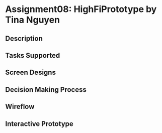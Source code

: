 # Assignment08: HighFiPrototype by Tina Nguyen

## Description

## Tasks Supported

## Screen Designs

## Decision Making Process

## Wireflow 

## Interactive Prototype 

